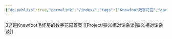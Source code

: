 ```yaml
---
{"dg-publish":true,"permalink":"/index/","tags":["Knowfoot数字花园","gardenEntry"],"noteIcon":"","created":"2024-01-13T18:37:28.670+08:00"}
---
```


3这是Knowfoot毛坯房的数字花园首页
[[Project/狭义相对论杂谈\|狭义相对论杂谈]]